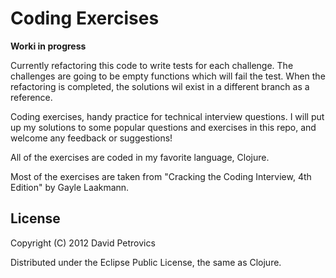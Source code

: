 Coding Exercises
================

**Worki in progress**

Currently refactoring this code to write tests for each challenge. The challenges are going to be empty functions which will fail the test. When the refactoring is completed, the solutions wil exist in a different branch as a reference.

Coding exercises, handy practice for technical interview questions. I will put up my solutions to some popular questions and exercises in this repo, and welcome any feedback or suggestions!

All of the exercises are coded in my favorite language, Clojure.

Most of the exercises are taken from "Cracking the Coding Interview, 4th Edition" by Gayle Laakmann.

## License

Copyright (C) 2012 David Petrovics

Distributed under the Eclipse Public License, the same as Clojure.

